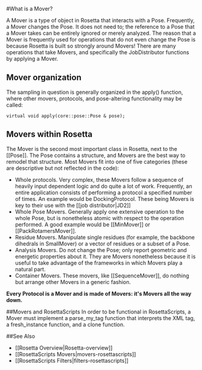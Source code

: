 #What is a Mover?

A Mover is a type of object in Rosetta that interacts with a Pose.
Frequently, a Mover changes the Pose.
It does not need to; the reference to a Pose that a Mover takes can be entirely ignored or merely analyzed.
The reason that a Mover is frequently used for operations that do not even change the Pose is because Rosetta is built so strongly around Movers!
There are many operations that take Movers, and specifically the JobDistributor functions by applying a Mover.

## Mover organization
The sampling in question is generally organized in the apply() function, where other movers, protocols, and pose-altering functionality may be called:

```
virtual void apply(core::pose::Pose & pose);
```

## Movers within Rosetta
The Mover is the second most important class in Rosetta, next to the [[Pose]].
The Pose contains a structure, and Movers are the best way to remodel that structure.
Most Movers fit into one of five categories (these are descriptive but not reflected in the code):
-	Whole protocols. Very complex, these Movers follow a sequence of heavily input dependent logic and do quite a lot of work.
Frequently, an entire application consists of performing a protocol a specified number of times.
An example would be DockingProtocol.
These being Movers is key to their use with the [[job distributor|JD2]]
-	Whole Pose Movers. Generally apply one extensive operation to the whole Pose, but is nonetheless atomic with respect to the operation performed.
A good example would be [[MinMover]] or [[PackRotamersMover]].
-	Residue Movers. Manipulate single residues (for example, the backbone dihedrals in SmallMover) or a vector of residues or a subset of a Pose. 
-	Analysis Movers. Do not change the Pose; only report geometric and energetic properties about it. They are Movers nonetheless because it is useful to take advantage of the frameworks in which Movers play a natural part.
-	Container Movers. These movers, like [[SequenceMover]], do nothing but arrange other Movers in a generic fashion.

**Every Protocol is a Mover and is made of Movers: it's Movers all the way down.**

##Movers and RosettaScripts
In order to be functional in RosettaScripts, a Mover must implement a parse_my_tag function that interprets the XML tag, a fresh_instance function, and a clone function.

##See Also
* [[Rosetta Overview|Rosetta-overview]]
* [[RosettaScripts Movers|movers-rosettascripts]]
* [[RosettaScripts Filters|filters-rosettascripts]]

<!--
Mover
Mover
Mover
Mover
Mover
Mover
Mover
Mover
Mover
Mover
Mover
Mover
Mover
Mover
Mover
Mover
Mover
Mover
Mover
Mover
Mover
Mover
Mover
Mover
Mover
Mover
Mover
Mover
Mover
Mover
Mover
Mover
Mover
Mover
Mover
Mover
Mover
Mover
Mover
Mover
Mover
Mover
Mover
Mover
Mover
Mover
Mover
Mover
Mover
Mover
Mover
Mover
Mover
Mover
Mover
Mover
Mover
Mover
Mover
Mover
Mover
Mover
Mover
Mover
Mover
Mover
Mover
Mover
Mover
Mover
Mover
Mover
Mover
Mover
Mover
Mover
Mover
Mover
Mover
Mover
Mover
Mover
Mover
Mover
Mover
Mover
Mover
Mover
Mover
Mover
Mover
Mover
Mover
Mover
Mover
Mover
Mover
Mover
Mover
Mover
Mover
Mover
Mover
Mover
Mover
Mover
Mover
Mover
Mover
Mover
Mover
Mover
Mover
Mover
Mover
Mover
Mover
Mover
Mover
Mover
Mover
Mover
Mover
Mover
Mover
Mover
Mover
Mover
Mover
Mover
Mover
Mover
Mover
Mover
Mover
Mover
Mover
Mover
Mover
Mover
Mover
Mover
Mover
Mover
Mover
Mover
Mover
Mover
Mover
Mover
Mover
Mover
Mover
Mover
Mover
Mover
Mover
Mover
Mover
Mover
Mover
Mover
Mover
Mover
Mover
Mover
Mover
Mover
Mover
Mover
Mover
Mover
Mover
Mover
Mover
Mover
Mover
Mover
Mover
Mover
Mover
Mover
Mover
Mover
Mover
Mover
Mover
Mover
Mover
Mover
Mover
Mover
Mover
Mover
Mover
Mover
Mover
Mover
Mover
Mover
Mover
-->
